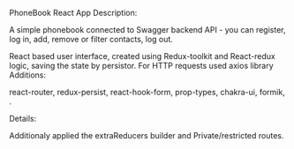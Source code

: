 PhoneBook React App Description:

A simple phonebook connected to Swagger backend API - you can register, log in,
add, remove or filter contacts, log out.

React based user interface, created using Redux-toolkit and React-redux logic,
saving the state by persistor. For HTTP requests used axios library Additions:

react-router, redux-persist, react-hook-form, prop-types, chakra-ui, formik, .

Details:

Additionaly applied the extraReducers builder and Private/restricted routes.
